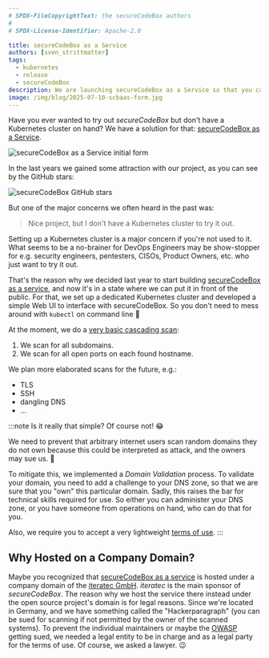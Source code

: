 ```yaml
---
# SPDX-FileCopyrightText: the secureCodeBox authors
#
# SPDX-License-Identifier: Apache-2.0

title: secureCodeBox as a Service
authors: [sven_strittmatter]
tags:
  - kubernetes
  - release
  - secureCodeBox
description: We are launching secureCodeBox as a Service so that you can try it out without your own Kubernetes cluster.
image: /img/blog/2025-07-10-scbaas-form.jpg
---
```


Have you ever wanted to try out _secureCodeBox_ but don't have a Kubernetes cluster on hand? We have a solution for that: [secureCodeBox as a Service](https://scb.iteratec.de).

![secureCodeBox as a Service initial form](/img/blog/2025-07-10-scbaas-form.jpg)

<!--truncate-->

In the last years we gained some attraction with our project, as you can see by the GitHub stars:

![secureCodeBox GitHub stars](/img/blog/2025-07-10-scb-stars.svg)

But one of the major concerns we often heard in the past was:

> Nice project, but I don't have a Kubernetes cluster to try it out.

Setting up a Kubernetes cluster is a major concern if you're not used to it. What seems to be a no-brainer for DevOps Engineers may be show-stopper for e.g. security engineers, pentesters, CISOs, Product Owners, etc. who just want to try it out.

That's the reason why we decided last year to start building [secureCodeBox as a service](https://scb.iteratec.de), and now it's in a state where we can put it in front of the public. For that, we set up a dedicated Kubernetes cluster and developed a simple Web UI to interface with secureCodeBox. So you don't need to mess around with `kubectl` on command line 🤗

At the moment, we do a [very basic cascading scan](https://scb.iteratec.de/about):

1. We scan for all subdomains.
2. We scan for all open ports on each found hostname.

We plan more elaborated scans for the future, e.g.:

- TLS
- SSH
- dangling DNS
- ...

:::note Is it really that simple?
Of course not! 😂

We need to prevent that arbitrary internet users scan random domains they do not own because this could be interpreted as attack, and the owners may sue us. 😬

To mitigate this, we implemented a _Domain Validation_ process. To validate your domain, you need to add a challenge to your DNS zone, so that we are sure that you "own" this particular domain. Sadly, this raises the bar for technical skills required for use. So either you can administer your DNS zone, or you have someone from operations on hand, who can do that for you. 

Also, we require you to accept a very lightweight [terms of use](https://scb.iteratec.de/terms). 
:::

## Why Hosted on a Company Domain?

Maybe you recognized that [secureCodeBox as a service](https://scb.iteratec.de) is hosted under a company domain of the [iteratec GmbH](https://www.iteratec.com). _iteratec_ is the main sponsor of _secureCodeBox_. The reason why we host the service there instead under the open source project's domain is for legal reasons. Since we're located in Germany, and we have something called the "Hackerparagraph" (you can be sued for scanning if not permitted by the owner of the scanned systems). To prevent the individual maintainers or maybe the [OWASP](https://www.owasp.org) getting sued, we needed a legal entity to be in charge and as a legal party for the terms of use. Of course, we asked a lawyer. 😉
